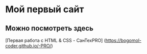 # Мой первый сайт 

## Можно посмотреть здесь

[Первая работа с HTML & CSS - СанТехPRO] (https://bogomol-coder.github.io/-PRO/)
